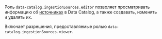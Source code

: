 Роль `data-catalog.ingestionSources.editor` позволяет просматривать информацию об [источниках](../../../metadata-hub/concepts/data-catalog.md#metadata-upload) в Data Catalog, а также создавать, изменять и удалять их.

Включает разрешения, предоставляемые ролью `data-catalog.ingestionSources.viewer`.
